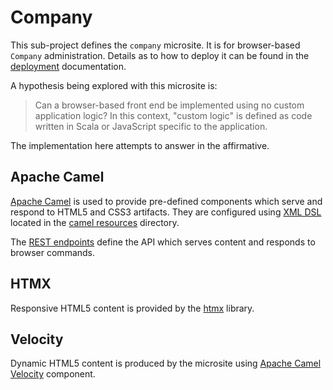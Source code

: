 Company
=======

This sub-project defines the `company` microsite.  It is for browser-based `Company` administration.  Details as to how to deploy it can be found in the [deployment](../../deployment/README.md) documentation.

A hypothesis being explored with this microsite is:

> Can a browser-based front end be implemented using no custom application logic?  In this context, "custom logic" is defined as code written in Scala or JavaScript specific to the application.

The implementation here attempts to answer in the affirmative.


## Apache Camel

[Apache Camel](https://camel.apache.org/docs/index.html) is used to provide pre-defined components which serve and respond to HTML5 and CSS3 artifacts.  They are configured using [XML DSL](https://camel.apache.org/components/3.20.x/others/java-xml-io-dsl.html) located in the [camel resources](./src/main/resources/camel) directory.

The [REST endpoints](./src/main/resources/camel/rest/endpoints.xml) define the API which serves content and responds to browser commands.


## HTMX

Responsive HTML5 content is provided by the [htmx](https://htmx.org/) library.


## Velocity

Dynamic HTML5 content is produced by the microsite using [Apache Camel](https://camel.apache.org/docs/index.html) [Velocity](https://velocity.apache.org/engine/devel/user-guide.html) component.


